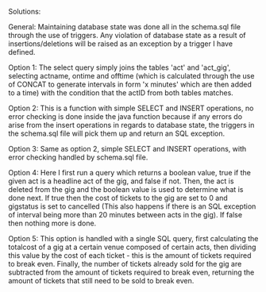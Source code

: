 Solutions:

General:
Maintaining database state was done all in the schema.sql file through the use of triggers.
Any violation of database state as a result of insertions/deletions will be raised as an exception
by a trigger I have defined.

Option 1:
The select query simply joins the tables 'act' and 'act_gig', selecting actname, ontime and offtime (which is calculated through the use of CONCAT to generate intervals in form 'x minutes' which are then added to a time) with the condition that the actID from both tables matches.

Option 2:
This is a function with simple SELECT and INSERT operations, no error checking is done inside the
java function because if any errors do arise from the insert operations in regards to database state, the triggers in the schema.sql file will pick them up and return an SQL exception.

Option 3:
Same as option 2, simple SELECT and INSERT operations, with error checking handled by schema.sql file.

Option 4:
Here I first run a query which returns a boolean value, true if the given act is a headline act of the gig, and false if not. Then, the act is deleted from the gig and the boolean value is used to determine what is done next. If true then the cost of tickets to the gig are set to 0 and gigstatus is set to cancelled (This also happens if there is an SQL exception of interval being more than 20 minutes between acts in the gig). If false then nothing more is done. 

Option 5:
This option is handled with a single SQL query, first calculating the totalcost of a gig at a certain venue composed of certain acts, then dividing this value by the cost of each ticket - this is the amount of tickets required to break even. Finally, the number of tickets already sold for the gig are subtracted from the amount of tickets required to break even, returning the amount of tickets that still need to be sold to break even.
